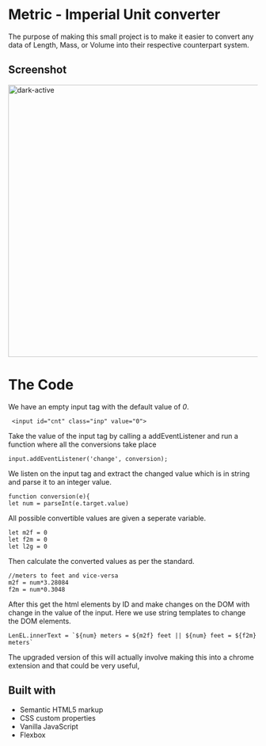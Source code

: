 # Metric - Imperial Unit converter

 The purpose of making this small project is to make it easier to convert any data of Length, Mass, or Volume into their respective counterpart system.


## Screenshot


<img width="550" alt="dark-active" src="https://user-images.githubusercontent.com/88542309/166115784-c943eda1-6952-4810-b020-d2ad4522638c.png">



# The Code

We have an empty input tag with the default value of *0*.

   

     <input id="cnt" class="inp" value="0">




Take the value of the input tag by calling a addEventListener and run a function where all the conversions take place 

    input.addEventListener('change', conversion);

We listen on the input tag and extract the changed value which is in string and parse it to an integer value.
    
    function conversion(e){
    let num = parseInt(e.target.value)
    
All possible convertible values are given a seperate variable.
    
    let m2f = 0
    let f2m = 0
    let l2g = 0

Then calculate the converted values as per the standard.
    
    //meters to feet and vice-versa
    m2f = num*3.28084 
    f2m = num*0.3048
    
After this get the html elements by ID and make changes on the DOM  with change in the value of the input.
Here we use string templates to change the DOM elements.    

    LenEL.innerText = `${num} meters = ${m2f} feet || ${num} feet = ${f2m} meters`

The upgraded version of this will actually involve making this into a chrome extension and that could be very useful,


## Built with

 - Semantic HTML5 markup
 - CSS custom properties
 - Vanilla JavaScript
 - Flexbox

